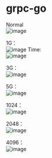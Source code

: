 # grpc-go

Normal  
![image](https://github.com/MinH-09/grpc-go/assets/76146890/e0a52cba-aa7c-4b66-ac1a-0053260be533)

1G：  
![image](https://github.com/MinH-09/grpc-go/assets/76146890/4d647027-f1cc-4960-8be6-fe246988ae39)
Time:   
![image](https://github.com/MinH-09/grpc-go/assets/76146890/1a81e4b2-11e2-49fd-bbb0-0d3fa1d5b95a)

3G：  
![image](https://github.com/MinH-09/grpc-go/assets/76146890/059bb041-aa91-4c46-9b80-cc17b6a50a3c)

5G：  
![image](https://github.com/MinH-09/grpc-go/assets/76146890/95358f07-4ddf-4568-8420-c53d296fdee3)

1024：  
![image](https://github.com/MinH-09/grpc-go/assets/76146890/d04fd296-9c9a-445d-8c98-5fab373fac18)

2048：   
![image](https://github.com/MinH-09/grpc-go/assets/76146890/7dccdddb-c84b-4fd7-b836-100c1fb80bc2)

4096：   
![image](https://github.com/MinH-09/grpc-go/assets/76146890/b62202e3-1636-4297-8ce5-58e82683c29d)
